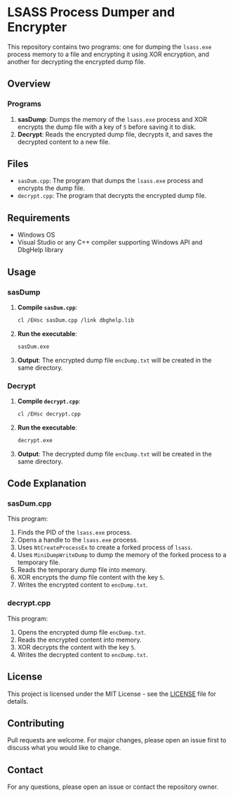 
# LSASS Process Dumper and Encrypter

This repository contains two programs: one for dumping the `lsass.exe` process memory to a file and encrypting it using XOR encryption, and another for decrypting the encrypted dump file.

## Overview

### Programs

1. **sasDump**: Dumps the memory of the `lsass.exe` process and XOR encrypts the dump file with a key of `5` before saving it to disk.
2. **Decrypt**: Reads the encrypted dump file, decrypts it, and saves the decrypted content to a new file.

## Files

- `sasDum.cpp`: The program that dumps the `lsass.exe` process and encrypts the dump file.
- `decrypt.cpp`: The program that decrypts the encrypted dump file.

## Requirements

- Windows OS
- Visual Studio or any C++ compiler supporting Windows API and DbgHelp library

## Usage

### sasDump

1. **Compile `sasDum.cpp`**:
    ```sh
    cl /EHsc sasDum.cpp /link dbghelp.lib
    ```

2. **Run the executable**:
    ```sh
    sasDum.exe
    ```

3. **Output**: The encrypted dump file `encDump.txt` will be created in the same directory.

### Decrypt

1. **Compile `decrypt.cpp`**:
    ```sh
    cl /EHsc decrypt.cpp
    ```

2. **Run the executable**:
    ```sh
    decrypt.exe
    ```

3. **Output**: The decrypted dump file `encDump.txt` will be created in the same directory.

## Code Explanation

### sasDum.cpp

This program:
1. Finds the PID of the `lsass.exe` process.
2. Opens a handle to the `lsass.exe` process.
3. Uses `NtCreateProcessEx` to create a forked process of `lsass`.
4. Uses `MiniDumpWriteDump` to dump the memory of the forked process to a temporary file.
5. Reads the temporary dump file into memory.
6. XOR encrypts the dump file content with the key `5`.
7. Writes the encrypted content to `encDump.txt`.

### decrypt.cpp

This program:
1. Opens the encrypted dump file `encDump.txt`.
2. Reads the encrypted content into memory.
3. XOR decrypts the content with the key `5`.
4. Writes the decrypted content to `encDump.txt`.

## License

This project is licensed under the MIT License - see the [LICENSE](LICENSE) file for details.

## Contributing

Pull requests are welcome. For major changes, please open an issue first to discuss what you would like to change.

## Contact

For any questions, please open an issue or contact the repository owner.
